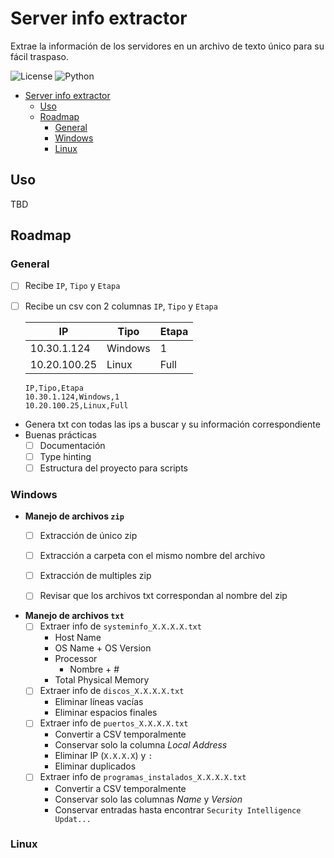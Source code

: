 # Server info extractor

Extrae la información de los servidores en un archivo de texto único para su fácil traspaso.

![License](https://img.shields.io/badge/License-WTFPL-green?style=for-the-badge)
![Python](https://img.shields.io/badge/python-3670A0?style=for-the-badge&logo=python&logoColor=ffdd54)

<!-- TOC -->
* [Server info extractor](#server-info-extractor)
  * [Uso](#uso)
  * [Roadmap](#roadmap)
    * [General](#general)
    * [Windows](#windows)
    * [Linux](#linux)
<!-- TOC -->

## Uso

TBD

## Roadmap

### General

- [ ] Recibe `IP`, `Tipo` y `Etapa`
- [ ] Recibe un csv con 2 columnas `IP`, `Tipo` y `Etapa`
  
  | IP           | Tipo    | Etapa |
  |--------------|---------|-------|
  | 10.30.1.124  | Windows | 1     |
  | 10.20.100.25 | Linux   | Full  |
  
  ```text
  IP,Tipo,Etapa
  10.30.1.124,Windows,1
  10.20.100.25,Linux,Full
  ```

- Genera txt con todas las ips a buscar y su información correspondiente
- Buenas prácticas
  - [ ] Documentación
  - [ ] Type hinting
  - [ ] Estructura del proyecto para scripts

### Windows

- **Manejo de archivos `zip`**
  - [ ] Extracción de único zip
  - [ ] Extracción a carpeta con el mismo nombre del archivo
  - [ ] Extracción de multiples zip
  - [ ] Revisar que los archivos txt correspondan al nombre del zip


- **Manejo de archivos `txt`**
  - [ ] Extraer info de `systeminfo_X.X.X.X.txt`
    - Host Name
    - OS Name + OS Version
    - Processor
      - Nombre + #
    - Total Physical Memory
  - [ ] Extraer info de `discos_X.X.X.X.txt`
    - Eliminar líneas vacías
    - Eliminar espacios finales
  - [ ] Extraer info de `puertos_X.X.X.X.txt`
    - Convertir a CSV temporalmente
    - Conservar solo la columna _Local Address_
    - Eliminar IP (`X.X.X.X`) y `:`
    - Eliminar duplicados
  - [ ] Extraer info de `programas_instalados_X.X.X.X.txt`
    - Convertir a CSV temporalmente
    - Conservar solo las columnas _Name_ y _Version_
    - Conservar entradas hasta encontrar `Security Intelligence Updat...`

### Linux
